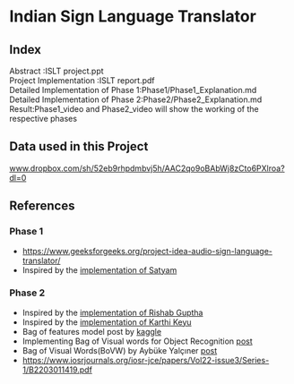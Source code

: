 # Indian Sign Language Translator
## Index
Abstract 		:ISLT project.ppt <br>
Project Implementation  :ISLT report.pdf <br>
Detailed Implementation of Phase 1:Phase1/Phase1_Explanation.md <br>
Detailed Implementation of Phase 2:Phase2/Phase2_Explanation.md <br>
Result:Phase1_video and Phase2_video will show the working of the respective phases 

## Data used in this Project
www.dropbox.com/sh/52eb9rhpdmbvj5h/AAC2qo9oBAbWj8zCto6PXlroa?dl=0

## References
### Phase 1
- https://www.geeksforgeeks.org/project-idea-audio-sign-language-translator/
- Inspired by the [implementation of Satyam](https://github.com/satyam9090/Automatic-Indian-Sign-Language-Translator-ISL)
### Phase 2
- Inspired by the [implementation of Rishab Guptha](https://github.com/imRishabhGupta/Indian-Sign-Language-Recognition)
- Inspired by the [implementation of Karthi Keyu](https://github.com/Karthikeyu/Indian-sign-language-recognition)
- Bag of features model post by [kaggle](https://www.kaggle.com/pierre54/bag-of-words-model-with-sift-descriptors)
- Implementing Bag of Visual words for Object Recognition [post](https://kushalvyas.github.io/BOV.html)
- Bag of Visual Words(BoVW) by Aybüke Yalçıner [post](https://medium.com/@aybukeyalcinerr/bag-of-visual-words-bovw-db9500331b2f)
- https://www.iosrjournals.org/iosr-jce/papers/Vol22-issue3/Series-1/B2203011419.pdf



